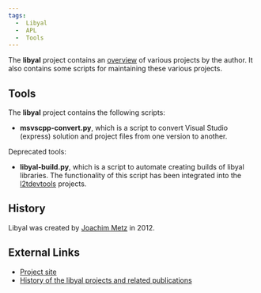 ```yaml
---
tags:
  -  Libyal
  -  APL
  -  Tools
---
```

The **libyal** project contains an
[overview](https://github.com/libyal/libyal/wiki/Overview) of various
projects by the author. It also contains some scripts for maintaining
these various projects.

## Tools

The **libyal** project contains the following scripts:

- **msvscpp-convert.py**, which is a script to convert Visual Studio
  (express) solution and project files from one version to another.

Deprecated tools:

- **libyal-build.py**, which is a script to automate creating builds of
  libyal libraries. The functionality of this script has been integrated
  into the [l2tdevtools](https://github.com/log2timeline/l2tdevtools)
  projects.

## History

Libyal was created by [Joachim Metz](joachim_metz.md) in 2012.

## External Links

- [Project site](https://github.com/libyal/libyal/)
- [History of the libyal projects and related
  publications](https://github.com/libyal/libyal/wiki/History)

